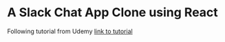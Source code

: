 # A Slack Chat App Clone using React

Following tutorial from Udemy [link to tutorial](https://www.udemy.com/build-a-slack-chat-app-with-react-redux-and-firebase/)